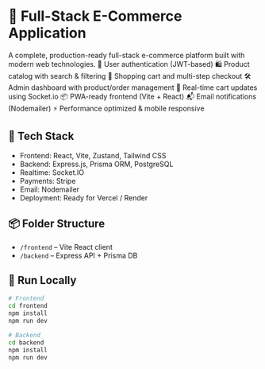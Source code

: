 # 🛒 Full-Stack E-Commerce Application

A complete, production-ready full-stack e-commerce platform built with modern web technologies.
🔐 User authentication (JWT-based)
🛍️ Product catalog with search & filtering
🛒 Shopping cart and multi-step checkout
🛠️ Admin dashboard with product/order management
🔄 Real-time cart updates using Socket.io
📦 PWA-ready frontend (Vite + React)
📬 Email notifications (Nodemailer)
⚡ Performance optimized & mobile responsive
## 🧰 Tech Stack

- Frontend: React, Vite, Zustand, Tailwind CSS
- Backend: Express.js, Prisma ORM, PostgreSQL
- Realtime: Socket.IO
- Payments: Stripe
- Email: Nodemailer
- Deployment: Ready for Vercel / Render

## 📦 Folder Structure

- `/frontend` – Vite React client
- `/backend` – Express API + Prisma DB

## 🚀 Run Locally

```bash
# Frontend
cd frontend
npm install
npm run dev

# Backend
cd backend
npm install
npm run dev
